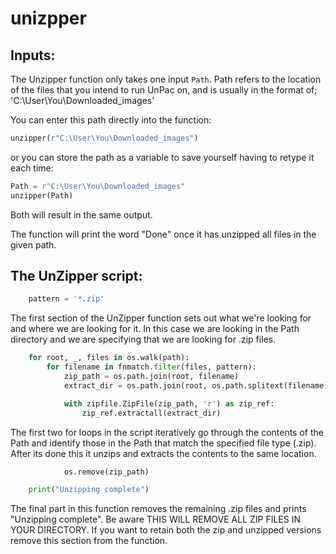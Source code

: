 # unizpper

## Inputs:
The Unzipper function only takes one input `Path`. Path refers to the location of the files that you intend to run UnPac on, and is usually in the format of;
'C:\User\You\Downloaded_images'

You can enter this path directly into the function: 
```python
unzipper(r"C:\User\You\Downloaded_images")
``` 
or you can store the path as a variable to save yourself having to retype it each time:
```python
Path = r"C:\User\You\Downloaded_images"
unzipper(Path)
```
Both will result in the same output. 

The function will print the word "Done" once it has unzipped all files in the given path.

## The UnZipper script:
```python
    pattern = '*.zip'
```
The first section of the UnZipper function sets out what we're looking for and where we are looking for it. In this case we are looking in the Path directory and we are specifying that we are looking for .zip files.

```python
    for root, _, files in os.walk(path):
        for filename in fnmatch.filter(files, pattern):
            zip_path = os.path.join(root, filename)
            extract_dir = os.path.join(root, os.path.splitext(filename)[0])

            with zipfile.ZipFile(zip_path, 'r') as zip_ref:
                zip_ref.extractall(extract_dir)
```
The first two for loops in the script iteratively go through the contents of the Path and identify those in the Path that match the specified file type (.zip). After its done this it unzips and extracts the contents to the same location.

```python
            os.remove(zip_path)

    print("Unzipping complete")
```
The final part in this function removes the remaining .zip files and prints "Unzipping complete". Be aware THIS WILL REMOVE ALL ZIP FILES IN YOUR DIRECTORY. If you want to retain both the zip and unzipped versions remove this section from the function.
